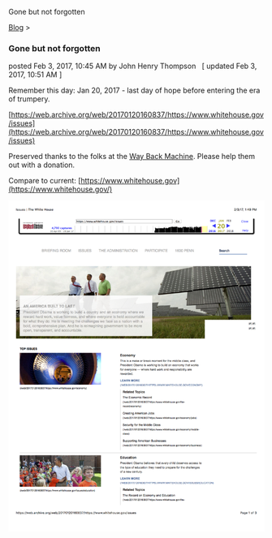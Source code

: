Gone but not forgotten 

[Blog](../z-blog-1.md)‎ > ‎

### Gone but not forgotten

posted Feb 3, 2017, 10:45 AM by John Henry Thompson   \[ updated Feb 3, 2017, 10:51 AM \]

Remember this day: Jan 20, 2017 \- last day of hope before entering the era of trumpery. 

  

[https://web.archive.org/web/20170120160837/https://www.whitehouse.gov/issues](https://web.archive.org/web/20170120160837/https://www.whitehouse.gov/issues)

Preserved thanks to the folks at the [Way Back Machine](https://archive.org/web/). Please help them out with a donation.

  

Compare to current: [https://www.whitehouse.gov](https://www.whitehouse.gov/)

  

[![](../_/rsrc/1486147852403/z-blog-1/gonebutnotforgotten/Issues%20-%20The%20White%20House.png)](http://www.johnhenrythompson.com/z-blog-1/gonebutnotforgotten/Issues%20%7C%20The%20White%20House.png?attredirects=0)

  

